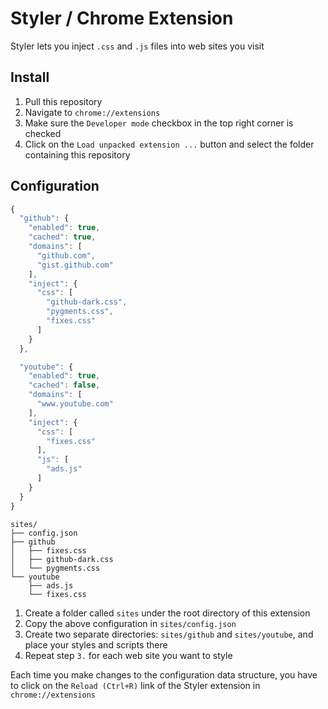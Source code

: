 
# Styler / Chrome Extension

Styler lets you inject `.css` and `.js` files into web sites you visit


## Install

1. Pull this repository
2. Navigate to `chrome://extensions`
3. Make sure the `Developer mode` checkbox in the top right corner is checked
4. Click on the `Load unpacked extension ...` button and select the folder containing this repository


## Configuration

```js
{
  "github": {
    "enabled": true,
    "cached": true,
    "domains": [
      "github.com",
      "gist.github.com"
    ],
    "inject": {
      "css": [
        "github-dark.css",
        "pygments.css",
        "fixes.css"
      ]
    }
  },

  "youtube": {
    "enabled": true,
    "cached": false,
    "domains": [
      "www.youtube.com"
    ],
    "inject": {
      "css": [
        "fixes.css"
      ],
      "js": [
        "ads.js"
      ]
    }
  }
}
```

```
sites/
├── config.json
├── github
│   ├── fixes.css
│   ├── github-dark.css
│   └── pygments.css
└── youtube
    ├── ads.js
    └── fixes.css

```

1. Create a folder called `sites` under the root directory of this extension
2. Copy the above configuration in `sites/config.json`
3. Create two separate directories: `sites/github` and `sites/youtube`, and place your styles and scripts there
4. Repeat step `3.` for each web site you want to style

Each time you make changes to the configuration data structure, you have to click on the `Reload (Ctrl+R)` link of the Styler extension in `chrome://extensions`
